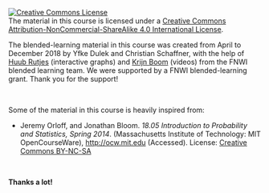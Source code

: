 <p><a href="http://creativecommons.org/licenses/by-nc-sa/4.0/"><img style="border-width: 0;" src="https://i.creativecommons.org/l/by-nc-sa/4.0/88x31.png" alt="Creative Commons License"></a><br>The material in this course is licensed under a <a href="http://creativecommons.org/licenses/by-nc-sa/4.0/">Creative Commons Attribution-NonCommercial-ShareAlike 4.0 International License</a>.</p>
<p>The blended-learning material in this course was created from April to December 2018 by Yfke Dulek and Christian Schaffner, with the help of <a href="http://www.uva.nl/en/profile/r/u/h.rutjes/h.rutjes.html">Huub Rutjes</a> (interactive graphs) and <a href="https://www.linkedin.com/in/krijn-boom-90508458">Krijn Boom</a> (videos) from the FNWI blended learning team. We were supported by a FNWI blended-learning grant. Thank you for the support!</p>
<p> </p>
<p>Some of the material in this course is heavily inspired from:<span id="selectionBoundary_1477306128631_15981662431014965" class="rangySelectionBoundary" style="line-height: 0; "></span></p>
<ul>
<li>Jeremy Orloff, and Jonathan Bloom. <em>18.05 Introduction to Probability and Statistics, Spring 2014</em>. (Massachusetts Institute of Technology: MIT OpenCourseWare), <a href="http://ocw.mit.edu/courses/mathematics/18-05-introduction-to-probability-and-statistics-spring-2014" target="_blank">http://ocw.mit.edu</a> (Accessed). License: <a href="http://creativecommons.org/licenses/by-nc-sa/4.0/">Creative Commons BY-NC-SA</a>
</li>
</ul>
<p> </p>
<p><strong>Thanks a lot!</strong></p>